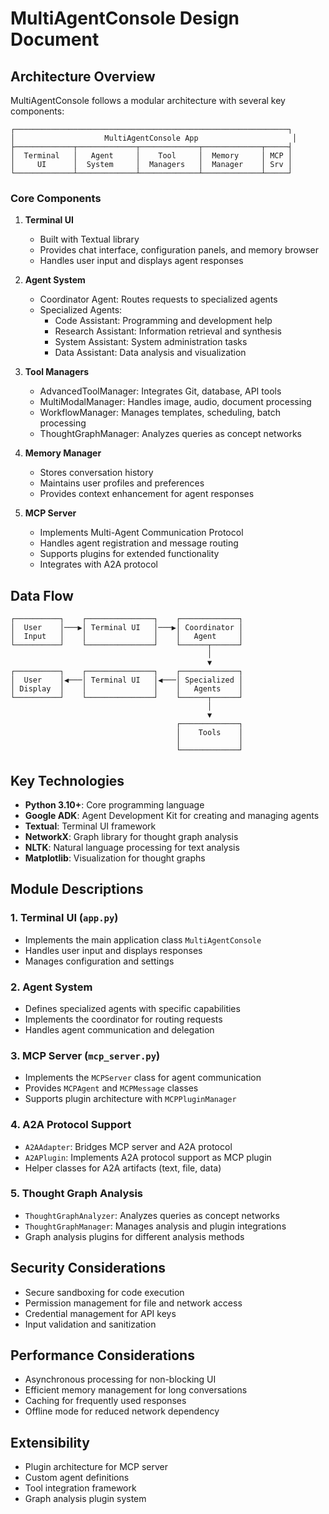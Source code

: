 # MultiAgentConsole Design Document

## Architecture Overview

MultiAgentConsole follows a modular architecture with several key components:

```
┌─────────────────────────────────────────────────────────────┐
│                    MultiAgentConsole App                     │
├─────────────┬─────────────┬─────────────┬─────────────┬─────┤
│  Terminal   │   Agent     │    Tool     │  Memory     │ MCP │
│     UI      │  System     │  Managers   │  Manager    │ Srv │
└─────────────┴─────────────┴─────────────┴─────────────┴─────┘
```

### Core Components

1. **Terminal UI**
   - Built with Textual library
   - Provides chat interface, configuration panels, and memory browser
   - Handles user input and displays agent responses

2. **Agent System**
   - Coordinator Agent: Routes requests to specialized agents
   - Specialized Agents:
     - Code Assistant: Programming and development help
     - Research Assistant: Information retrieval and synthesis
     - System Assistant: System administration tasks
     - Data Assistant: Data analysis and visualization

3. **Tool Managers**
   - AdvancedToolManager: Integrates Git, database, API tools
   - MultiModalManager: Handles image, audio, document processing
   - WorkflowManager: Manages templates, scheduling, batch processing
   - ThoughtGraphManager: Analyzes queries as concept networks

4. **Memory Manager**
   - Stores conversation history
   - Maintains user profiles and preferences
   - Provides context enhancement for agent responses

5. **MCP Server**
   - Implements Multi-Agent Communication Protocol
   - Handles agent registration and message routing
   - Supports plugins for extended functionality
   - Integrates with A2A protocol

## Data Flow

```
┌──────────┐    ┌───────────────┐    ┌─────────────┐
│  User    │───▶│ Terminal UI   │───▶│ Coordinator │
│  Input   │    │               │    │   Agent     │
└──────────┘    └───────────────┘    └──────┬──────┘
                                            │
                                            ▼
┌──────────┐    ┌───────────────┐    ┌─────────────┐
│  User    │◀───│ Terminal UI   │◀───│ Specialized │
│ Display  │    │               │    │   Agents    │
└──────────┘    └───────────────┘    └──────┬──────┘
                                            │
                                            ▼
                                     ┌─────────────┐
                                     │    Tools    │
                                     │             │
                                     └─────────────┘
```

## Key Technologies

- **Python 3.10+**: Core programming language
- **Google ADK**: Agent Development Kit for creating and managing agents
- **Textual**: Terminal UI framework
- **NetworkX**: Graph library for thought graph analysis
- **NLTK**: Natural language processing for text analysis
- **Matplotlib**: Visualization for thought graphs

## Module Descriptions

### 1. Terminal UI (`app.py`)
- Implements the main application class `MultiAgentConsole`
- Handles user input and displays responses
- Manages configuration and settings

### 2. Agent System
- Defines specialized agents with specific capabilities
- Implements the coordinator for routing requests
- Handles agent communication and delegation

### 3. MCP Server (`mcp_server.py`)
- Implements the `MCPServer` class for agent communication
- Provides `MCPAgent` and `MCPMessage` classes
- Supports plugin architecture with `MCPPluginManager`

### 4. A2A Protocol Support
- `A2AAdapter`: Bridges MCP server and A2A protocol
- `A2APlugin`: Implements A2A protocol support as MCP plugin
- Helper classes for A2A artifacts (text, file, data)

### 5. Thought Graph Analysis
- `ThoughtGraphAnalyzer`: Analyzes queries as concept networks
- `ThoughtGraphManager`: Manages analysis and plugin integrations
- Graph analysis plugins for different analysis methods

## Security Considerations

- Secure sandboxing for code execution
- Permission management for file and network access
- Credential management for API keys
- Input validation and sanitization

## Performance Considerations

- Asynchronous processing for non-blocking UI
- Efficient memory management for long conversations
- Caching for frequently used responses
- Offline mode for reduced network dependency

## Extensibility

- Plugin architecture for MCP server
- Custom agent definitions
- Tool integration framework
- Graph analysis plugin system
